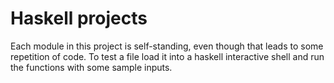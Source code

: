 # Haskell projects
Each module in this project is self-standing, even though that leads to some
repetition of code. To test a file load it into a haskell interactive shell
and run the functions with some sample inputs. 
